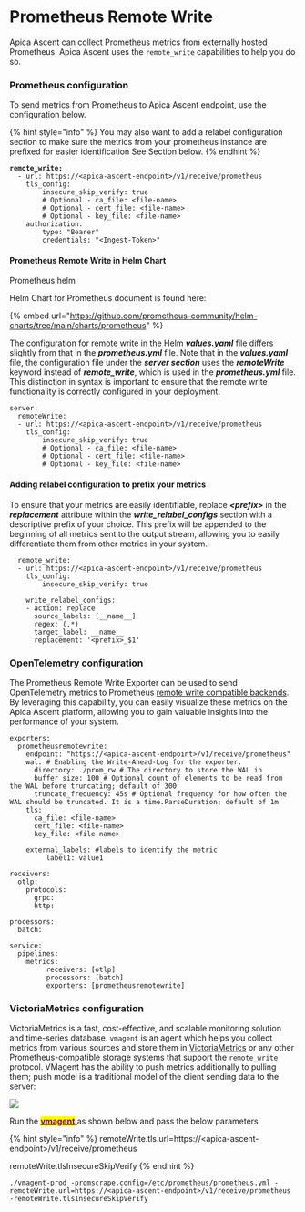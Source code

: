 # Prometheus Remote Write

Apica Ascent can collect Prometheus metrics from externally hosted Prometheus. Apica Ascent uses the `remote_write` capabilities to help you do so.

### **Prometheus configuration**

To send metrics from Prometheus to Apica Ascent endpoint, use the configuration below.

{% hint style="info" %}
You may also want to add a relabel configuration section to make sure the metrics from your prometheus instance are prefixed for easier identification See Section below.
{% endhint %}

<pre><code><strong>remote_write:
</strong>  - url: https://&#x3C;apica-ascent-endpoint>/v1/receive/prometheus
    tls_config:
        insecure_skip_verify: true
        # Optional - ca_file: &#x3C;file-name>
        # Optional - cert_file: &#x3C;file-name>
        # Optional - key_file: &#x3C;file-name>
    authorization:
        type: "Bearer"
        credentials: "&#x3C;Ingest-Token>"
</code></pre>

#### Prometheus Remote Write in Helm Chart

Prometheus helm

Helm Chart for Prometheus document is found here:

{% embed url="https://github.com/prometheus-community/helm-charts/tree/main/charts/prometheus" %}

The configuration for remote write in the Helm _**values.yaml**_ file differs slightly from that in the _**prometheus.yml**_ file. Note that in the _**values.yaml**_ file, the configuration file under the _**server section**_ uses the _**remoteWrite**_ keyword instead of _**remote\_write**_, which is used in the _**prometheus.yml**_ file. This distinction in syntax is important to ensure that the remote write functionality is correctly configured in your deployment.

```
server:
  remoteWrite:
  - url: https://<apica-ascent-endpoint>/v1/receive/prometheus
    tls_config:
        insecure_skip_verify: true
        # Optional - ca_file: <file-name>
        # Optional - cert_file: <file-name>
        # Optional - key_file: <file-name>
```

#### Adding relabel configuration to prefix your metrics

To ensure that your metrics are easily identifiable, replace _**\<prefix>**_ in the _**replacement**_ attribute within the _**write\_relabel\_configs**_ section with a descriptive prefix of your choice. This prefix will be appended to the beginning of all metrics sent to the output stream, allowing you to easily differentiate them from other metrics in your system.

```
  remote_write:
  - url: https://<apica-ascent-endpoint>/v1/receive/prometheus
    tls_config:
        insecure_skip_verify: true

    write_relabel_configs:
    - action: replace
      source_labels: [__name__]
      regex: (.*)
      target_label: __name__
      replacement: '<prefix>_$1'
```

### **OpenTelemetry configuration**

The Prometheus Remote Write Exporter can be used to send OpenTelemetry metrics to Prometheus [remote write compatible backends](https://prometheus.io/docs/operating/integrations/). By leveraging this capability, you can easily visualize these metrics on the Apica Ascent platform, allowing you to gain valuable insights into the performance of your system.

```
exporters:
  prometheusremotewrite:
    endpoint: "https://<apica-ascent-endpoint>/v1/receive/prometheus"
    wal: # Enabling the Write-Ahead-Log for the exporter.
      directory: ./prom_rw # The directory to store the WAL in
      buffer_size: 100 # Optional count of elements to be read from the WAL before truncating; default of 300
      truncate_frequency: 45s # Optional frequency for how often the WAL should be truncated. It is a time.ParseDuration; default of 1m
    tls: 
      ca_file: <file-name>
      cert_file: <file-name>
      key_file: <file-name>

    external_labels: #labels to identify the metric
         label1: value1

receivers:
  otlp:
    protocols:
      grpc:
      http:

processors:
  batch:

service:
  pipelines:
    metrics:
         receivers: [otlp]
         processors: [batch]
         exporters: [prometheusremotewrite]
```

### **VictoriaMetrics configuration**

VictoriaMetrics is a fast, cost-effective, and scalable monitoring solution and time-series database. `vmagent` is an agent which helps you collect metrics from various sources and store them in [VictoriaMetrics](https://github.com/VictoriaMetrics/VictoriaMetrics) or any other Prometheus-compatible storage systems that support the `remote_write` protocol. VMagent has the ability to push metrics additionally to pulling them; push model is a traditional model of the client sending data to the server:

![](https://docs.victoriametrics.com/keyconcepts/push_model.webp)

Run the [<mark style="color:purple;">**vmagent**</mark> ](https://docs.victoriametrics.com/vmagent.html#quick-start)as shown below and pass the below parameters

{% hint style="info" %}
remoteWrite.tls.url=https://\<apica-ascent-endpoint>/v1/receive/prometheus

remoteWrite.tlsInsecureSkipVerify
{% endhint %}

```
./vmagent-prod -promscrape.config=/etc/prometheus/prometheus.yml -remoteWrite.url=https://<apica-ascent-endpoint>/v1/receive/prometheus -remoteWrite.tlsInsecureSkipVerify
```
